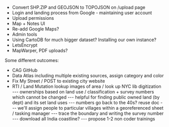 - Convert SHP.ZIP and GEOJSON to TOPOJSON on /upload page
- Login and landing process from Google - maintaining user account
- Upload permissions
- Map + Notes UI
- Re-add Google Maps?
- Admin tools
- Using CartoDB for much bigger dataset? Installing our own instance?
- LetsEncrypt
- MapWarper, PDF uploads?

Some different outcomes:

- CAG GitHub
- Data Atlas including multiple existing sources, assign category and color
- Fix My Street / POST to existing city website
- RTI / Land Mutation lookup images of area / look up NYC lib digitization
--- ownerships based on land use / classification + survey numbers which cannot be changed
--- helpful for finding public owned land (by dept) and its set land uses
--- numbers go back to the 40s? reuse doc
--- we'll assign people to particular villages within a georeferenced sheet / tasking manager
--- trace the boundary and writing the survey number
--- download all India coastline?
--- propose 1-2 non coder trainings
